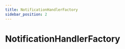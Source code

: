 ```yaml
---
title: NotificationHandlerFactory
sidebar_position: 2
---
```


# NotificationHandlerFactory

<!-- Add content here -->
